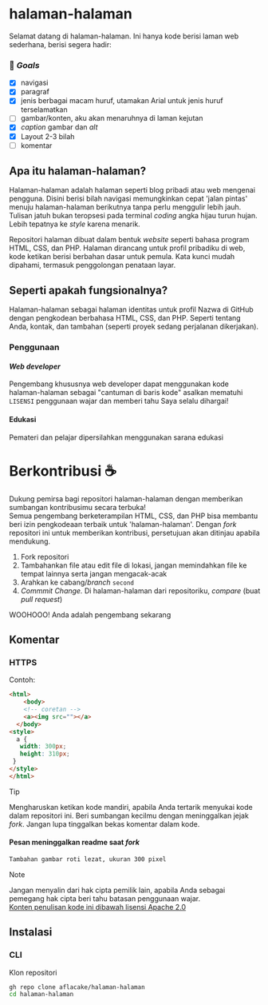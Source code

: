 # halaman-halaman
Selamat datang di halaman-halaman. Ini hanya kode berisi laman web sederhana, berisi
segera hadir:
### 🎯 <i>Goals</i>
- [x] navigasi
- [x] paragraf
- [x] jenis berbagai macam huruf, utamakan Arial untuk jenis huruf terselamatkan
- [ ] gambar/konten, aku akan menaruhnya di laman kejutan
- [x] <i>caption</i> gambar dan <i>alt</i>
- [x] Layout 2-3 bilah
- [ ] komentar

## Apa itu halaman-halaman?
Halaman-halaman adalah halaman seperti blog pribadi atau web mengenai pengguna. Disini berisi bilah navigasi memungkinkan cepat 'jalan pintas' menuju halaman-halaman berikutnya tanpa perlu menggulir lebih jauh. Tulisan jatuh bukan teropsesi pada terminal <i>coding</i> angka hijau turun hujan. Lebih tepatnya ke <i>style</i> karena menarik.

Repositori halaman dibuat dalam bentuk <i>website</i> seperti bahasa program HTML, CSS, dan PHP. Halaman dirancang untuk profil pribadiku di web, kode ketikan berisi berbahan dasar untuk pemula. Kata kunci mudah dipahami, termasuk penggolongan penataan layar.

## Seperti apakah fungsionalnya?
Halaman-halaman sebagai halaman identitas untuk profil Nazwa di GitHub dengan pengkodean berbahasa HTML, CSS, dan PHP. Seperti tentang Anda, kontak, dan tambahan (seperti proyek sedang perjalanan dikerjakan).

### Penggunaan
#### <i>Web developer</i>
Pengembang khususnya web developer dapat menggunakan kode halaman-halaman sebagai "cantuman di baris kode" asalkan mematuhi ```LISENSI``` penggunaan wajar dan memberi tahu Saya selalu dihargai!
#### Edukasi
Pemateri dan pelajar dipersilahkan menggunakan sarana edukasi

# Berkontribusi ☕
Dukung pemirsa bagi repositori halaman-halaman dengan memberikan sumbangan kontribusimu secara terbuka! <br>
Semua pengembang berketerampilan HTML, CSS, dan PHP bisa membantu beri izin pengkodeaan terbaik untuk 'halaman-halaman'. Dengan <i>fork</i> repositori ini untuk memberikan kontribusi, persetujuan akan ditinjau apabila mendukung.
  1. Fork repositori
  2. Tambahankan file atau edit file di lokasi, jangan memindahkan file ke tempat lainnya serta jangan mengacak-acak
  3. Arahkan ke cabang/<i>branch</i> `second`
  4. <i>Commmit Change.</i> Di halaman-halaman dari repositoriku, <i>compare</i> (buat <i>pull request</i>)

WOOHOOO! Anda adalah pengembang sekarang

## Komentar
### HTTPS
Contoh:
```html
<html>
    <body>
    <!-- coretan -->
    <a><img src=""></a>
  </body>
<style>
  a {
   width: 300px;
   height: 310px;
 }
</style>
</html>
```
> [!TIP]
>  Mengharuskan ketikan kode mandiri, apabila Anda tertarik menyukai kode dalam repositori ini. Beri sumbangan kecilmu dengan meninggalkan jejak <i>fork</i>.
> Jangan lupa tinggalkan bekas komentar dalam kode.

#### Pesan meninggalkan readme saat <i>fork</i>
```md
Tambahan gambar roti lezat, ukuran 300 pixel
```
> [!NOTE]
> Jangan menyalin dari hak cipta pemilik lain, apabila Anda sebagai pemegang hak cipta beri tahu batasan penggunaan wajar. <br>
<u>Konten penulisan kode ini dibawah lisensi Apache 2.0</u>

## Instalasi
### CLI
Klon repositori
```bash
gh repo clone aflacake/halaman-halaman
cd halaman-halaman
```
